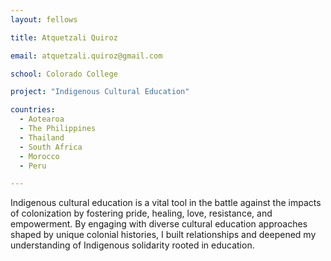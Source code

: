 ```yaml
---
layout: fellows

title: Atquetzali Quiroz

email: atquetzali.quiroz@gmail.com

school: Colorado College

project: "Indigenous Cultural Education"

countries:
  - Aotearoa
  - The Philippines
  - Thailand
  - South Africa
  - Morocco
  - Peru

---
```


Indigenous cultural education is a vital tool in the battle against the impacts of colonization by fostering pride, healing, love, resistance, and empowerment. By engaging with diverse cultural education approaches shaped by unique colonial histories, I built relationships and deepened my understanding of Indigenous solidarity rooted in education.
